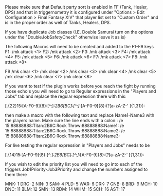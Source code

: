 Please make sure that Default party sort is enabled in FF (Tank, Healer, DPS) and that in triggernometry it is configured under
 "Options > Edit Configuration > Final Fantasy XIV" that player list set to "Custom Order" and is in the proper order as well of Tanks, Healers, DPS. 
 
 

If you have duplicate Job classes (I.E. Double Samurai turn on the options under the "DoubleJobSafetyCheck" otherwise leave it as is)

The following Macros will need to be created and added to the F1-F9 keys
F1: /mk attack <1>
F2: /mk attack <2>
F3: /mk attack <3>
F4: /mk attack <4>
F5: /mk attack <5>
F6: /mk attack <6>
F7: /mk attack <7>
F8: /mk attack <8>

F9
/mk clear <1>
/mk clear <2>
/mk clear <3>
/mk clear <4>
/mk clear <5>
/mk clear <6>
/mk clear <7>
/mk clear <8>

If you want to test if the plugin works before you reach the fight by running those echo's you will need to go to
Regular expressions in the "Players and Jobs" tab and replace the regular expression there with this: 

\[.{22}15:[A-F0-9]{8}:[^:]*:2B6[BC]:[^:]*:[A-F0-9]{8}:(?<name>[a-zA-Z-' ]{1,31}): 
  
then make a macro with the following text and replace Name1-Name3 with the players name.  Make sure the line ends with a colon :
/e 15:88888888:Titan:2B6C:Rock Throw:88888888:Name1:
/e 15:88888888:Titan:2B6C:Rock Throw:88888888:Name2:
/e 15:88888888:Titan:2B6C:Rock Throw:88888888:Name3:

For live testing the regular expression in "Players and Jobs" needs to be
  
\[.{14}15:[A-F0-9]{8}:[^:]*:2B6[BC]:[^:]*:[A-F0-9]{8}:(?<name>[a-zA-Z-'  ]{1,31}):

If you wish to edit the priority list you will need to go into each of the triggers 
Job1Priority-Job3Priority and change the numbers assigned to them there
  
MNK: 1
DRG: 2
NIN: 3
SAM: 4
PLD: 5
WAR: 6
DRK: 7
GNB: 8 
BRD: 9
MCH: 10
DNC: 11
BLM: 12
SMN: 13
RDM: 14
WHM: 15
SCH: 16
AST: 17
